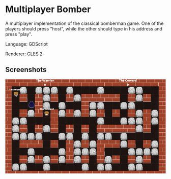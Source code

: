 # Multiplayer Bomber

A multiplayer implementation of the classical bomberman game.
One of the players should press "host", while the other
should type in his address and press "play". 

Language: GDScript

Renderer: GLES 2

## Screenshots

![Screenshot](screenshots/bomber.png)
